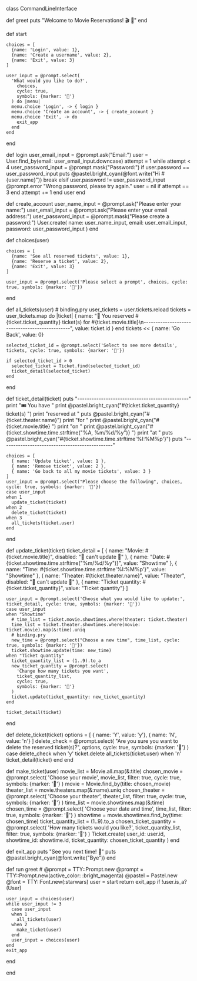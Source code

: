 class CommandLineInterface

  

  def greet
    puts "Welcome to Movie Reservations! 🎬  🍿"
  end

  def start
    
    choices = [
      {name: 'Login', value: 1},
      {name: 'Create a username', value: 2},
      {name: 'Exit', value: 3}
    ]
  
    user_input = @prompt.select(
      'What would you like to do?',
        choices,
        cycle: true,
        symbols: {marker: '🍿'}
      ) do |menu|
      menu.choice 'Login', -> { login }
      menu.choice 'Create an account', -> { create_account }
      menu.choice 'Exit', -> do
        exit_app
      end
    end
  end

  def login
    user_email_input = @prompt.ask("Email:")
    user = User.find_by(email: user_email_input.downcase)
    attempt = 1
    while attempt < 4
      user_password_input = @prompt.mask("Password:")
      if user.password == user_password_input
        puts @pastel.bright_cyan(@font.write("Hi #{user.name}"))
        break
      elsif user.password != user_password_input 
        @prompt.error "Wrong password, please try again."
        user = nil if attempt == 3
      end
      attempt += 1
    end
    user
  end

  def create_account
      user_name_input = @prompt.ask("Please enter your name:")
      user_email_input = @prompt.ask("Please enter your email address:")
      user_password_input = @prompt.mask("Please create a password:")
      User.create(
        name: user_name_input,
        email: user_email_input,
        password: user_password_input
      )
  end

  def choices(user)
    
    choices = [
      {name: 'See all reserved tickets', value: 1},
      {name: 'Reserve a ticket', value: 2},
      {name: 'Exit', value: 3}
    ]

    user_input = @prompt.select('Please select a prompt', choices, cycle: true, symbols: {marker: '🍿'})
  end

  def all_tickets(user)
    # binding.pry
    user_tickets = user.tickets.reload
    tickets = user_tickets.map do |ticket|
      {
        name: "🙌  You reserved #{ticket.ticket_quantity} ticket(s) for #{ticket.movie.title}\n-----------------------------------------------",
        value: ticket.id
      }
    end
    tickets << { name: 'Go Back', value: 0}

    selected_ticket_id = @prompt.select('Select to see more details', tickets, cycle: true, symbols: {marker: '🍿'})

    if selected_ticket_id > 0
      selected_ticket = Ticket.find(selected_ticket_id)
      ticket_detail(selected_ticket)
    end
  end

  def ticket_detail(ticket)
    puts "-----------------------------------------------"
    print "🎟  You have "
    print @pastel.bright_cyan("#{ticket.ticket_quantity} ticket(s) ")
    print "reserved at "
    puts @pastel.bright_cyan("#{ticket.theater.name}")
    print "for "
    print @pastel.bright_cyan("#{ticket.movie.title} ")
    print "on "
    print @pastel.bright_cyan("#{ticket.showtime.time.strftime("%A, %m/%d/%y")} ")
    print "at "
    puts @pastel.bright_cyan("#{ticket.showtime.time.strftime'%I:%M%p'}")
    puts "-----------------------------------------------"
    
    choices = [
      { name: 'Update ticket', value: 1 },
      { name: 'Remove ticket', value: 2 },
      { name: 'Go back to all my movie tickets', value: 3 }
    ]
    user_input = @prompt.select("Please choose the following", choices, cycle: true, symbols: {marker: '🍿'})
    case user_input
    when 1
      update_ticket(ticket)
    when 2
      delete_ticket(ticket)
    when 3
      all_tickets(ticket.user)
    end
  end

  def update_ticket(ticket)
    ticket_detail = [
      { name: "Movie: #{ticket.movie.title}", disabled: "🚫  can't update 🚫" },
      { name: "Date: #{ticket.showtime.time.strftime("%m/%d/%y")}", value: "Showtime" },
      { name: "Time: #{ticket.showtime.time.strftime'%I:%M%p'}", value: "Showtime" },
      { name: "Theater: #{ticket.theater.name}", value: "Theater", disabled: "🚫  can't update 🚫" },
      { name: "Ticket quantity: #{ticket.ticket_quantity}", value: "Ticket quantity"}
    ]
  
    user_input = @prompt.select('Choose what you would like to update:', ticket_detail, cycle: true, symbols: {marker: '🍿'})
    case user_input
    when "Showtime"
      # time_list = ticket.movie.showtimes.where(theater: ticket.theater)
      time_list = ticket.theater.showtimes.where(movie: ticket.movie).map(&:time).uniq
      # binding.pry
      new_time = @prompt.select("Choose a new time", time_list, cycle: true, symbols: {marker: '🍿'})
      ticket.showtime.update(time: new_time)
    when "Ticket quantity"
      ticket_quantity_list = (1..9).to_a
      new_ticket_quantity = @prompt.select(
        'Change how many tickets you want',
        ticket_quantity_list,
        cycle: true,
        symbols: {marker: '🍿'}
      )
      ticket.update(ticket_quantity: new_ticket_quantity)
    end

    ticket_detail(ticket)
  end

  def delete_ticket(ticket)
    options = [
      { name: 'Y', value: 'y'},
      { name: 'N', value: 'n'}
    ]
    delete_check = @prompt.select(
      "Are you sure you want to delete the reserved ticket(s)?",
      options,
      cycle: true,
      symbols: {marker: '🍿'}
    )
    case delete_check
    when 'y'
      ticket.delete
      all_tickets(ticket.user)
    when 'n'
      ticket_detail(ticket)
    end
  end
  
  def make_ticket(user)
    movie_list = Movie.all.map(&:title)
    chosen_movie = @prompt.select(
      'Choose your movie',
      movie_list,
      filter: true,
      cycle: true,
      symbols: {marker: '🍿'}
    )
    movie = Movie.find_by(title: chosen_movie)
    theater_list = movie.theaters.map(&:name).uniq
    chosen_theater = @prompt.select(
      'Choose your theater',
      theater_list,
      filter: true,
      cycle: true,
      symbols: {marker: '🍿'}
    )
    time_list = movie.showtimes.map(&:time)
    chosen_time = @prompt.select(
      'Choose your date and time',
      time_list,
      filter: true,
      symbols: {marker: '🍿'}
    )
    showtime = movie.showtimes.find_by(time: chosen_time)
    ticket_quantity_list = (1..9).to_a
    chosen_ticket_quantity = @prompt.select(
      'How many tickets would you like?',
      ticket_quantity_list,
      filter: true,
      symbols: {marker: '🍿'}
    )
    Ticket.create(
      user_id: user.id,
      showtime_id: showtime.id,
      ticket_quantity: chosen_ticket_quantity
    )
  end
                
                
  def exit_app
    puts "See you next time! 👋"
    puts @pastel.bright_cyan(@font.write("Bye"))
  end

  def run
    greet
    # @prompt =  TTY::Prompt.new
    @prompt = TTY::Prompt.new(active_color: :bright_magenta)
    @pastel = Pastel.new
    @font = TTY::Font.new(:starwars)
    user = start
    return exit_app if !user.is_a?(User)

    user_input = choices(user)
    while user_input != 3
      case user_input
      when 1
        all_tickets(user)
      when 2
        make_ticket(user)
      end
      user_input = choices(user)
    end
    exit_app
  end

end